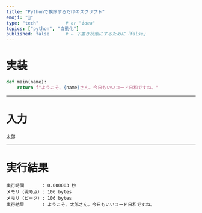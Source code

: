 ```yaml
---
title: "Pythonで挨拶するだけのスクリプト"
emoji: "🐍"
type: "tech"          # or "idea"
topics: ["python", "自動化"]
published: false      # ← 下書き状態にするために「false」
---
```


# 実装

```python
def main(name):
    return f"ようこそ、{name}さん。今日もいいコード日和ですね。"
```

---

# 入力

```hello_01_in
太郎
```

---

# 実行結果

```hello_01_out
実行時間　　　　: 0.000003 秒
メモリ（現時点）: 106 bytes
メモリ（ピーク）: 106 bytes
実行結果　　　　: ようこそ、太郎さん。今日もいいコード日和ですね。
```
